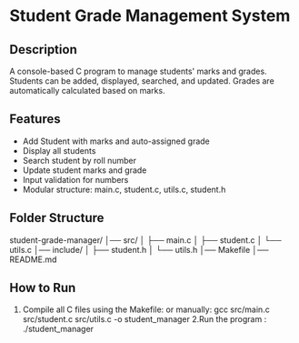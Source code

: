 # Student Grade Management System

## Description
A console-based C program to manage students' marks and grades. 
Students can be added, displayed, searched, and updated. 
Grades are automatically calculated based on marks.

## Features
- Add Student with marks and auto-assigned grade
- Display all students
- Search student by roll number
- Update student marks and grade
- Input validation for numbers
- Modular structure: main.c, student.c, utils.c, student.h

## Folder Structure
student-grade-manager/
│── src/
│   ├── main.c
│   ├── student.c
│   └── utils.c
│── include/
│   ├── student.h
│   └── utils.h
│── Makefile
│── README.md

## How to Run
1. Compile all C files using the Makefile:
   or manually:
   gcc src/main.c src/student.c src/utils.c -o student_manager
2.Run the program :
./student_manager






